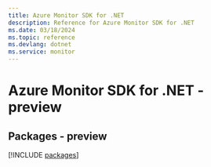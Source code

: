 ```yaml
---
title: Azure Monitor SDK for .NET
description: Reference for Azure Monitor SDK for .NET
ms.date: 03/18/2024
ms.topic: reference
ms.devlang: dotnet
ms.service: monitor
---
```

# Azure Monitor SDK for .NET - preview
## Packages - preview
[!INCLUDE [packages](monitor-index.md)]